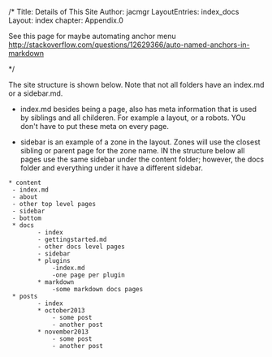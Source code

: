 /*
Title: Details of This Site
Author: jacmgr
LayoutEntries: index_docs
Layout: index
chapter: Appendix.0

See this page for maybe automating anchor menu http://stackoverflow.com/questions/12629366/auto-named-anchors-in-markdown  

*/

The site structure is shown below.  Note that not all folders have an index.md or a sidebar.md.

* index.md besides being a page, also has meta information that is used by siblings and all childeren.  For example a layout, or a robots.  YOu don't have to put these meta on every page.

* sidebar is an example of a zone in the layout.  Zones will use the closest sibling or parent page for the zone name.  IN the structure below all pages use the same sidebar under the content folder; however, the docs folder and everything under it have a different sidebar.
~~~~
* content
 - index.md
 - about
 - other top level pages
 - sidebar
 - bottom
 * docs
 		- index
 		- gettingstarted.md
 		- other docs level pages
 		- sidebar
		* plugins
			-index.md
			-one page per plugin
		* markdown
			-some markdown docs pages
 * posts
 		- index
		* october2013
			- some post
			- another post
		* november2013
			- some post
			- another post
~~~~


